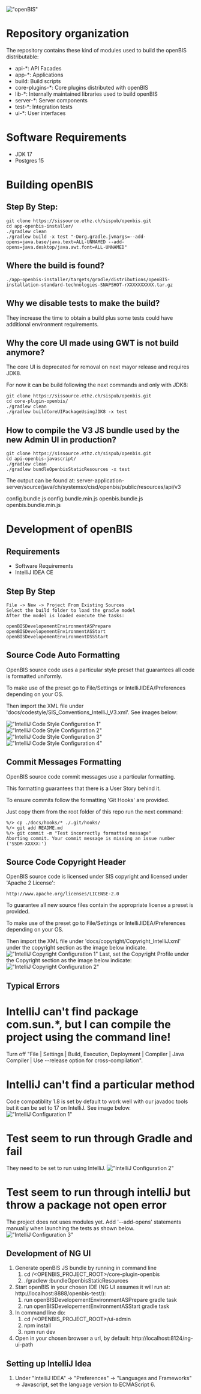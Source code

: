 
!["openBIS"](./docs/logos/openbis-logo.png "openBIS")

# Repository organization

The repository contains these kind of modules used to build the openBIS distributable:
- api-*: API Facades
- app-*: Applications
- build: Build scripts
- core-plugins-*: Core plugins distributed with openBIS
- lib-*: Internally maintained libraries used to build openBIS
- server-*: Server components
- test-*: Integration tests
- ui-*: User interfaces

# Software Requirements

- JDK 17
- Postgres 15

# Building openBIS

## Step By Step:

```
git clone https://sissource.ethz.ch/sispub/openbis.git
cd app-openbis-installer/
./gradlew clean
./gradlew build -x test "-Dorg.gradle.jvmargs=--add-opens=java.base/java.text=ALL-UNNAMED --add-opens=java.desktop/java.awt.font=ALL-UNNAMED"
```

## Where the build is found?

```
./app-openbis-installer/targets/gradle/distributions/openBIS-installation-standard-technologies-SNAPSHOT-rXXXXXXXXXX.tar.gz
```

## Why we disable tests to make the build?

They increase the time to obtain a build plus some tests could have additional environment
requirements.

## Why the core UI made using GWT is not build anymore?

The core UI is deprecated for removal on next mayor release and requires JDK8.

For now it can be build following the next commands and only with JDK8:

```
git clone https://sissource.ethz.ch/sispub/openbis.git
cd core-plugin-openbis/
./gradlew clean
./gradlew buildCoreUIPackageUsingJDK8 -x test
```

## How to compile the V3 JS bundle used by the new Admin UI in production?

```
git clone https://sissource.ethz.ch/sispub/openbis.git
cd api-openbis-javascript/
./gradlew clean
./gradlew bundleOpenbisStaticResources -x test
```

The output can be found at:
server-application-server/source/java/ch/systemsx/cisd/openbis/public/resources/api/v3

config.bundle.js
config.bundle.min.js
openbis.bundle.js
openbis.bundle.min.js

# Development of openBIS

## Requirements

- Software Requirements
- IntelliJ IDEA CE

## Step By Step

```
File -> New -> Project From Existing Sources
Select the build folder to load the gradle model
After the model is loaded execute the tasks:

openBISDevelopementEnvironmentASPrepare
openBISDevelopementEnvironmentASStart
openBISDevelopementEnvironmentDSSStart
```

## Source Code Auto Formatting

OpenBIS source code uses a particular style preset that guarantees all code is formatted uniformly.

To make use of the preset go to File/Settings or IntelliJIDEA/Preferences depending on your OS.

Then import the XML file under 'docs/codestyle/SIS_Conventions_IntelliJ_V3.xml'. See images below:

!["IntelliJ Code Style Configuration 1"](./docs/readme/intellij-codestyle-config-1.png "IntelliJ Code Style Configuration 1")
!["IntelliJ Code Style Configuration 2"](./docs/readme/intellij-codestyle-config-2.png "IntelliJ Code Style Configuration 2")
!["IntelliJ Code Style Configuration 3"](./docs/readme/intellij-codestyle-config-3.png "IntelliJ Code Style Configuration 3")
!["IntelliJ Code Style Configuration 4"](./docs/readme/intellij-codestyle-config-4.png "IntelliJ Code Style Configuration 4")

## Commit Messages Formatting

OpenBIS source code commit messages use a particular formatting.

This formatting guarantees that there is a User Story behind it.

To ensure commits follow the formatting 'Git Hooks' are provided.

Just copy them from the root folder of this repo run the next command:
````
%/> cp ./docs/hooks/* ./.git/hooks/   
%/> git add README.md
%/> git commit -m "Test incorrectly formatted message"
Aborting commit. Your commit message is missing an issue number ('SSDM-XXXXX:')
````

## Source Code Copyright Header

OpenBIS source code is licensed under SIS copyright and licensed under 'Apache 2 License':
````
http://www.apache.org/licenses/LICENSE-2.0
````
To guarantee all new source files contain the appropriate license a preset is provided.

To make use of the preset go to File/Settings or IntelliJIDEA/Preferences depending on your OS.

Then import the XML file under 'docs/copyright/Copyright_IntelliJ.xml' under the copyright section as the image below indicate.
!["IntelliJ Copyright Configuration 1"](./docs/readme/intellij-copyright-config-1.png "IntelliJ Copyright Configuration 1")
Last, set the Copyright Profile under the Copyright section as the image below indicate:
!["IntelliJ Copyright Configuration 2"](./docs/readme/intellij-copyright-config-2.png "IntelliJ Copyright Configuration 2")

## Typical Errors

# IntelliJ can't find package com.sun.*, but I can compile the project using the command line!

Turn off "File | Settings | Build, Execution, Deployment | Compiler | Java Compiler | Use --release
option for cross-compilation".

# IntelliJ can't find a particular method

Code compatiblity 1.8 is set by default to work well with our javadoc tools but it can be set to 17 on IntelliJ. See image below.
!["IntelliJ Configuration 1"](./docs/readme/intellij-config-1.png "IntelliJ Configuration 1")

# Test seem to run through Gradle and fail

They need to be set to run using IntelliJ.
!["IntelliJ Configuration 2"](./docs/readme/intellij-config-2.png "IntelliJ Configuration 2")

# Test seem to run through intelliJ but throw a package not open error

The project does not uses modules yet. Add '--add-opens' statements manually when launching the tests as shown below.
!["IntelliJ Configuration 3"](./docs/readme/intellij-config-3.png "IntelliJ Configuration 3")

## Development of NG UI

1. Generate openBIS JS bundle by running in command line
    1. cd /<OPENBIS_PROJECT_ROOT>/core-plugin-openbis
    2. ./gradlew :bundleOpenbisStaticResources
2. Start openBIS in your chosen IDE (NG UI assumes it will run
   at: http://localhost:8888/openbis-test/):
    1. run openBISDevelopementEnvironmentASPrepare gradle task
    2. run openBISDevelopementEnvironmentASStart gradle task
3. In command line do:
    1. cd /<OPENBIS_PROJECT_ROOT>/ui-admin
    2. npm install
    3. npm run dev
4. Open in your chosen browser a url, by default: http://localhost:8124/ng-ui-path

## Setting up IntelliJ Idea

1. Under "IntelliJ IDEA" -> "Preferences" -> "Languages and Frameworks" -> Javascript, set the
   language version to ECMAScript 6.